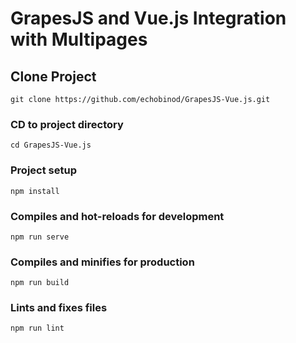 # GrapesJS and Vue.js Integration with Multipages

## Clone Project
```
git clone https://github.com/echobinod/GrapesJS-Vue.js.git
```

### CD to project directory
```
cd GrapesJS-Vue.js
```

### Project setup
```
npm install
```

### Compiles and hot-reloads for development
```
npm run serve
```

### Compiles and minifies for production
```
npm run build
```

### Lints and fixes files
```
npm run lint
```
